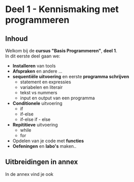 # Deel 1 - Kennismaking met programmeren

## Inhoud

Welkom bij de **cursus "Basis Programmeren"**, **deel 1**.  
In dit eerste deel gaan we:

* **Installeren** van tools
* **Afspraken** en andere ...
* **sequentiële uitvoering** en eerste **programma schrijven**
  * statement en expressies
  * variabelen en literair
  * tekst vs nummers
  * input en output van een programma
* **Conditionele** uitvoering
    * if
    * if-else
    * if-else if - else
* **Repititieve** uitvoering
    * while
    * for
* Opdelen van je code met **functies**
* **Oefeningen** en **labo's** maken..

## Uitbreidingen in annex

In de annex vind je ook 